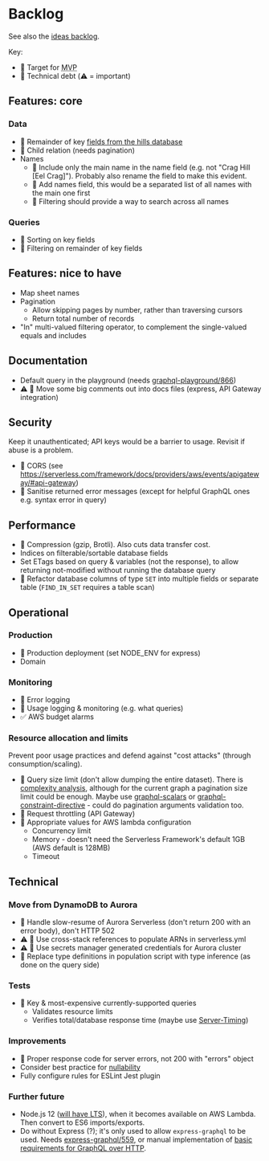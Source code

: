 # Backlog

See also the [ideas backlog](./backlog-ideas.md).

Key:

- 🙏 Target for <abbr title="Minimum Viable Product">MVP</abbr>
- 💩 Technical debt (⚠️ = important)

## Features: core

### Data

- 🙏 Remainder of key [fields from the hills database](fields-hills-database.md)
- 🙏 Child relation (needs pagination)
- Names
  - 🙏 Include only the main name in the name field (e.g. not "Crag Hill [Eel Crag]"). Probably also rename the field to make this evident.
  - 🙏 Add names field, this would be a separated list of all names with the main one first
  - 🙏 Filtering should provide a way to search across all names

### Queries

- 🙏 Sorting on key fields
- 🙏 Filtering on remainder of key fields

## Features: nice to have

- Map sheet names
- Pagination
  - Allow skipping pages by number, rather than traversing cursors
  - Return total number of records
- "In" multi-valued filtering operator, to complement the single-valued equals and includes

## Documentation

- Default query in the playground (needs [graphql-playground/866](https://github.com/prisma/graphql-playground/issues/866))
- ⚠️ 💩 Move some big comments out into docs files (express, API Gateway integration)

## Security

Keep it unauthenticated; API keys would be a barrier to usage. Revisit if abuse is a problem.

- 🙏 CORS (see https://serverless.com/framework/docs/providers/aws/events/apigateway/#api-gateway)
- 🙏 Sanitise returned error messages (except for helpful GraphQL ones e.g. syntax error in query)

## Performance

- 🙏 Compression (gzip, Brotli). Also cuts data transfer cost.
- Indices on filterable/sortable database fields
- Set ETags based on query & variables (not the response), to allow returning not-modified without running the database query
- 💩 Refactor database columns of type `SET` into multiple fields or separate table (`FIND_IN_SET` requires a table scan)

## Operational

### Production

- 🙏 Production deployment (set NODE_ENV for express)
- Domain

### Monitoring

- 🙏 Error logging
- 🙏 Usage logging & monitoring (e.g. what queries)
- ✅ AWS budget alarms

### Resource allocation and limits

Prevent poor usage practices and defend against "cost attacks" (through consumption/scaling).

- 🙏 Query size limit (don't allow dumping the entire dataset). There is [complexity analysis](https://blog.apollographql.com/securing-your-graphql-api-from-malicious-queries-16130a324a6b), although for the current graph a pagination size limit could be enough. Maybe use [graphql-scalars](https://www.npmjs.com/package/graphql-scalars) or [graphql-constraint-directive](https://www.npmjs.com/package/graphql-constraint-directive) - could do pagination arguments validation too.
- 🙏 Request throttling (API Gateway)
- 🙏 Appropriate values for AWS lambda configuration
  - Concurrency limit
  - Memory - doesn't need the Serverless Framework's default 1GB (AWS default is 128MB)
  - Timeout

## Technical

### Move from DynamoDB to Aurora

- 🙏 Handle slow-resume of Aurora Serverless (don't return 200 with an error body), don't HTTP 502
- ⚠️ 💩 Use cross-stack references to populate ARNs in serverless.yml
- ⚠️ 💩 Use secrets manager generated credentials for Aurora cluster
- 💩 Replace type definitions in population script with type inference (as done on the query side)

### Tests

- 🙏 Key & most-expensive currently-supported queries
  - Validates resource limits
  - Verifies total/database response time (maybe use [Server-Timing](https://developer.mozilla.org/en-US/docs/Web/HTTP/Headers/Server-Timing))

### Improvements

- 🙏 Proper response code for server errors, not 200 with "errors" object
- Consider best practice for [nullability](https://graphql.org/learn/best-practices/#nullability)
- Fully configure rules for ESLint Jest plugin

### Further future

- Node.js 12 ([will have LTS](https://nodejs.org/en/about/releases/)), when it becomes available on AWS Lambda. Then convert to ES6 imports/exports.
- Do without Express (?); it's only used to allow `express-graphql` to be used. Needs [express-graphql/559](https://github.com/graphql/express-graphql/issues/559), or manual implementation of [basic requirements for GraphQL over HTTP](https://graphql.org/learn/serving-over-http/).
